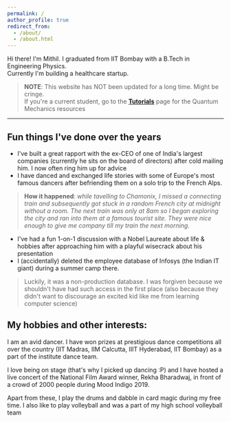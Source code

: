 ```yaml
---
permalink: /
author_profile: true
redirect_from:
  - /about/
  - /about.html
---
```

Hi there! I'm Mithil. I graduated from IIT Bombay with a B.Tech in Engineering Physics.  
Currently I'm building a healthcare startup.  
  
> **NOTE**: This website has NOT been updated for a long time. Might be cringe.  
> If you're a current student, go to the [**Tutorials**](/tutorials) page for the Quantum Mechanics resources  

---    

<!-- Currently, I'm building a product based on the principles of Neuromorphic Computing.   -->
<!-- I have a couple of job offers (a corporate venture role & an engineering role), but I'm looking to work at a startup instead.  -->

<!-- I've interned at the new ventures arm of the Tata Group & at Université Paris-Saclay. I've also cofounded a startup & won a grant. Find my [**Resume/CV**](/cv) here.  -->


## Fun things I've done over the years
 - I've built a great rapport with the ex-CEO of one of India's largest companies (currently he sits on the board of directors) after cold mailing him. I now often ring him up for advice  
 - I have danced and exchanged life stories with some of Europe's most famous dancers after befriending them on a solo trip to the French Alps.  
 > **How it happened**: *while tavelling to Chamonix, I missed a connecting train and subsequently got stuck in a random French city at midnight without a room. The next train was only at 8am so I began exploring the city and ran into them at a famous tourist site. They were nice enough to give me company till my train the next morning.*   
 - I've had a fun 1-on-1 discussion with a Nobel Laureate about life & hobbies after approaching him with a playful wisecrack about his presentation  
 - I (accidentally) deleted the employee database of Infosys (the Indian IT giant) during a summer camp there.  
 > Luckily, it was a non-production database. I was forgiven because we shouldn't have had such access in the first place (also because they didn't want to discourage an excited kid like me from learning computer science)  


<!-- ## In my past:
- Finished my Bachelor's thesis a sem early in the field Photonics at the Laboratory of Optics of Quantum Materials (LOQM), IITB  
- Undergraduate Research in the field of Neuromorphic Circuits and Algorithms at the Memory Logic Device & Design labs, IIT Bombay  
- Worked as a Jr. Machine Learning Engineer at UMIC. Designed the entire ML & Perceptions subsystem of an aerial robot and qualified 2 stages of the Barcelona Smart Drone Challenge (later cancelled due to COVID-19). The subsystem was co-opted by later recruits, and was used in the aerial robot that won a [**world championship**](http://www.aerialroboticscompetition.org/simulation_challenge.php).
- Served as the coordinator of the aerial robotics team - AeRoVe. During my tenure, I designed a pitch that won INR 0.8 Million in funding through IRCC.
- Qualified the Indian National Astronomy Olympiad. I was invited to the selection camp for the Indian delegation to the International Olympiad in Astronomy and Astrophysics
- Runner up at the IBM Bluemix Hackathon during high school (beating teams 2 years senior). I had developed a twitter monitoring tool using Watson's NLU API
- Twice Was as a Teaching Assistant for the Quantum Physics courses (Mandatory courses for all B.Tech Freshmen).   -->

## My hobbies and other interests:
I am an avid dancer. I have won prizes at prestigious dance competitions all over the country (IIT Madras, IIM Calcutta, IIIT Hyderabad, IIT Bombay) as a part of the institute dance team.  

I love being on stage (that's why I picked up dancing :P) and I have hosted a live concert of the National Film Award winner, Rekha Bharadwaj, in front of a crowd of 2000 people during Mood Indigo 2019.  

Apart from these, I play the drums and dabble in card magic during my free time. I also like to play volleyball and was a part of my high school volleyball team

<!-- Education:
Bachelor of Technology in Engineering Physics, with a minor in Mathematics (2023) Indian Institute of Technology, Bombay Cumulative Performance Index (CPI) score of 8.93/10.0 -->
